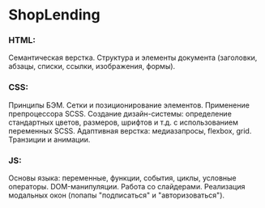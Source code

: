 # ShopLending

### HTML: 
Семантическая верстка. Структура и элементы документа (заголовки, абзацы, списки, ссылки, изображения, формы).
### CSS:
Принципы БЭМ.
Сетки и позиционирование элементов.
Применение препроцессора SCSS.
Создание дизайн-системы: определение стандартных цветов, размеров, шрифтов и т.д. с использованием переменных SCSS.
Адаптивная верстка: медиазапросы, flexbox, grid.
Транзиции и анимации.
### JS:
Основы языка: переменные, функции, события, циклы, условные операторы.
DOM-манипуляции.
Работа со слайдерами.
Реализация модальных окон (попапы "подписаться" и "авторизоваться").

